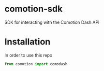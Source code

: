 # comotion-sdk
SDK for interacting with the Comotion Dash API


# Installation

In order to use this repo


``` python
from comotion import comodash

```
